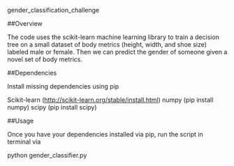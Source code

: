 gender_classification_challenge

##Overview

The code uses the scikit-learn machine learning library to train a decision tree on a small dataset of body metrics (height, width, and shoe size) labeled male or female. Then we can predict the gender of someone given a novel set of body metrics.

##Dependencies

Install missing dependencies using pip

Scikit-learn (http://scikit-learn.org/stable/install.html)
numpy (pip install numpy)
scipy (pip install scipy)

##Usage

Once you have your dependencies installed via pip, run the script in terminal via

python gender_classifier.py


